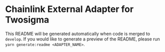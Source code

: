 # Chainlink External Adapter for Twosigma

This README will be generated automatically when code is merged to `develop`. If you would like to generate a preview of the README, please run `yarn generate:readme <ADAPTER_NAME>`.
